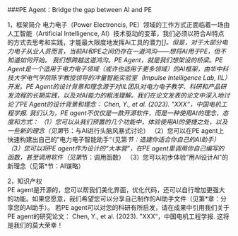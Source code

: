 ###PE Agent：Bridge the gap between AI and PE

1，框架简介
       电力电子（Power Electroncis, PE）领域的工作方式正面临着一场由人工智能（Artificial Intelligence, AI）技术驱动的变革，我们必须以符合AI特点的方式去思考和实践，才能最大限度地发挥Ai工具的潜力[*]。但是，对于大部分电力电子从业人员而言，当前AI和PE之间仍存在一道鸿沟——想将AI用于PE，但不知道如何开始。
       我们想跨越这道鸿沟。PE Agent，就是我们想架设的桥梁。PE Agent是一个适用于电力电子领域（或许也适用于更多领域）的AI框架，由华中科技大学电气学院陈宇教授领导的冲量智能实验室（Impulse Intelligence Lab, IIL）开发。PE Agent的设计背景和理念源于对IIL团队对电力电子教学、科研和产品研发流程的长期实践，以及对AI能力的粗浅理解。我们在论文发表的论文中深入地讨论了PE Agent的设计背景和理念：
Chen, Y., et al. (2023). "XXX“，中国电机工程学报.
      我们认为，PE agent不仅仅是一款开源软件，而是一种使用AI的理念，态度和方式：
（1）您可以从我们预置的几个功能中，体验使用AI的便捷之处，以及一些新的理念（见第*节：与AI进行头脑风暴式讨论）
（2）您可以在PE agent上快速构建出自己的”电力电子智能助手“（见第*节：造建你适合你自己的AI助手）
（3）您可以将PE agent作为设计的“大本营”，在PE agent里调用你自己编写的函数，甚至调用软件（见第*节：调用函数）
（3）您可以初步体验”用AI设计AI"的新理念（见第*节：AI谋略）

2，知识产权     
       PE agent是开源的，您可以帮我们美化界面，优化代码，还可以自行增加更强大的功能。如果您愿意，我们希望您可以分享自己制作的AI助手文件（见第*章：分享您的AI助手）。
       若PE agent可以对您的科研有所启发，请在成果中引用我们关于PE agent的研究论文：
Chen, Y., et al. (2023). "XXX“，中国电机工程学报.
       这将是我们的莫大荣幸！
